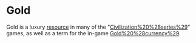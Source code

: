 # Gold

Gold is a luxury [resource](resource) in many of the "[Civilization%20%28series%29](Civilization)" games, as well as a term for the in-game [Gold%20%28currency%29](currency).